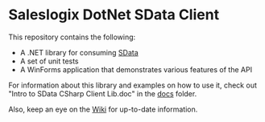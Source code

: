 Saleslogix DotNet SData Client
==============================

This repository contains the following:
*	A .NET library for consuming [SData](http://sdata.sage.com)
*	A set of unit tests
*	A WinForms application that demonstrates various features of the API

For information about this library and examples on how to use it, check out "Intro to SData CSharp Client Lib.doc" in the [docs](https://github.com/Saleslogix/DotNetSDataClient/tree/master/docs/) folder.

Also, keep an eye on the [Wiki](https://github.com/Saleslogix/DotNetSDataClient/wiki) for up-to-date information.